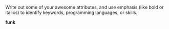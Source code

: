 Write out some of your awesome attributes, and use emphasis (like bold or italics) to identify keywords, programming languages, or skills. 

**funk**
